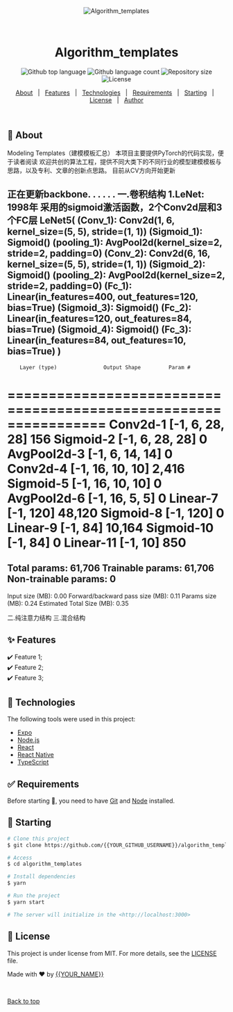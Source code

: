 <div align="center" id="top"> 
  <img src="./.github/app.gif" alt="Algorithm_templates" />

  &#xa0;

  <!-- <a href="https://algorithm_templates.netlify.app">Demo</a> -->
</div>

<h1 align="center">Algorithm_templates</h1>

<p align="center">
  <img alt="Github top language" src="https://img.shields.io/github/languages/top/{{YOUR_GITHUB_USERNAME}}/algorithm_templates?color=56BEB8">

  <img alt="Github language count" src="https://img.shields.io/github/languages/count/{{YOUR_GITHUB_USERNAME}}/algorithm_templates?color=56BEB8">

  <img alt="Repository size" src="https://img.shields.io/github/repo-size/{{YOUR_GITHUB_USERNAME}}/algorithm_templates?color=56BEB8">

  <img alt="License" src="https://img.shields.io/github/license/{{YOUR_GITHUB_USERNAME}}/algorithm_templates?color=56BEB8">

  <!-- <img alt="Github issues" src="https://img.shields.io/github/issues/{{YOUR_GITHUB_USERNAME}}/algorithm_templates?color=56BEB8" /> -->

  <!-- <img alt="Github forks" src="https://img.shields.io/github/forks/{{YOUR_GITHUB_USERNAME}}/algorithm_templates?color=56BEB8" /> -->

  <!-- <img alt="Github stars" src="https://img.shields.io/github/stars/{{YOUR_GITHUB_USERNAME}}/algorithm_templates?color=56BEB8" /> -->
</p>

<!-- Status -->

<!-- <h4 align="center"> 
	🚧  Algorithm_templates 🚀 Under construction...  🚧
</h4> 

<hr> -->

<p align="center">
  <a href="#dart-about">About</a> &#xa0; | &#xa0; 
  <a href="#sparkles-features">Features</a> &#xa0; | &#xa0;
  <a href="#rocket-technologies">Technologies</a> &#xa0; | &#xa0;
  <a href="#white_check_mark-requirements">Requirements</a> &#xa0; | &#xa0;
  <a href="#checkered_flag-starting">Starting</a> &#xa0; | &#xa0;
  <a href="#memo-license">License</a> &#xa0; | &#xa0;
  <a href="https://github.com/{{YOUR_GITHUB_USERNAME}}" target="_blank">Author</a>
</p>

<br>

## :dart: About ##

Modeling Templates（建模模板汇总）
本项目主要提供PyTorch的代码实现，便于读者阅读
欢迎共创的算法工程，提供不同大类下的不同行业的模型建模模板与思路，以及专利、文章的创新点思路。
目前从CV方向开始更新

正在更新backbone. . . . . .
一.卷积结构
1.LeNet:
1998年 采用的sigmoid激活函数，2个Conv2d层和3个FC层
LeNet5(
  (Conv_1): Conv2d(1, 6, kernel_size=(5, 5), stride=(1, 1))
  (Sigmoid_1): Sigmoid()
  (pooling_1): AvgPool2d(kernel_size=2, stride=2, padding=0)
  (Conv_2): Conv2d(6, 16, kernel_size=(5, 5), stride=(1, 1))
  (Sigmoid_2): Sigmoid()
  (pooling_2): AvgPool2d(kernel_size=2, stride=2, padding=0)
  (Fc_1): Linear(in_features=400, out_features=120, bias=True)
  (Sigmoid_3): Sigmoid()
  (Fc_2): Linear(in_features=120, out_features=84, bias=True)
  (Sigmoid_4): Sigmoid()
  (Fc_3): Linear(in_features=84, out_features=10, bias=True)
)
----------------------------------------------------------------
        Layer (type)               Output Shape         Param #
================================================================
            Conv2d-1            [-1, 6, 28, 28]             156
           Sigmoid-2            [-1, 6, 28, 28]               0
         AvgPool2d-3            [-1, 6, 14, 14]               0
            Conv2d-4           [-1, 16, 10, 10]           2,416
           Sigmoid-5           [-1, 16, 10, 10]               0
         AvgPool2d-6             [-1, 16, 5, 5]               0
            Linear-7                  [-1, 120]          48,120
           Sigmoid-8                  [-1, 120]               0
            Linear-9                   [-1, 84]          10,164
          Sigmoid-10                   [-1, 84]               0
           Linear-11                   [-1, 10]             850
================================================================
Total params: 61,706
Trainable params: 61,706
Non-trainable params: 0
----------------------------------------------------------------
Input size (MB): 0.00
Forward/backward pass size (MB): 0.11
Params size (MB): 0.24
Estimated Total Size (MB): 0.35

二.纯注意力结构
三.混合结构

## :sparkles: Features ##

:heavy_check_mark: Feature 1;\
:heavy_check_mark: Feature 2;\
:heavy_check_mark: Feature 3;

## :rocket: Technologies ##

The following tools were used in this project:

- [Expo](https://expo.io/)
- [Node.js](https://nodejs.org/en/)
- [React](https://pt-br.reactjs.org/)
- [React Native](https://reactnative.dev/)
- [TypeScript](https://www.typescriptlang.org/)

## :white_check_mark: Requirements ##

Before starting :checkered_flag:, you need to have [Git](https://git-scm.com) and [Node](https://nodejs.org/en/) installed.

## :checkered_flag: Starting ##

```bash
# Clone this project
$ git clone https://github.com/{{YOUR_GITHUB_USERNAME}}/algorithm_templates

# Access
$ cd algorithm_templates

# Install dependencies
$ yarn

# Run the project
$ yarn start

# The server will initialize in the <http://localhost:3000>
```

## :memo: License ##

This project is under license from MIT. For more details, see the [LICENSE](LICENSE.md) file.


Made with :heart: by <a href="https://github.com/{{YOUR_GITHUB_USERNAME}}" target="_blank">{{YOUR_NAME}}</a>

&#xa0;

<a href="#top">Back to top</a>
